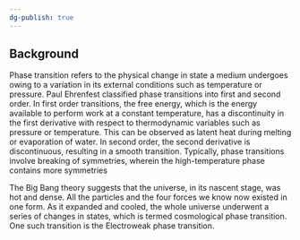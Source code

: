 ```yaml
---
dg-publish: true
---
```

## Background
Phase transition refers to the physical change in state a medium undergoes owing to a variation in its external conditions such as temperature or pressure. Paul Ehrenfest classified phase transitions into first and second order. In first order transitions, the free energy, which is the energy available to perform work at a constant temperature, has a discontinuity in the first derivative with respect to thermodynamic variables such as pressure or temperature. This can be observed as latent heat during melting or evaporation of water. In second order, the second derivative is discontinuous, resulting in a smooth transition. Typically, phase transitions involve breaking of symmetries, wherein the high-temperature phase contains more symmetries

The Big Bang theory suggests that the universe, in its nascent stage, was hot and dense. All the particles and the four forces we know now existed in one form. As it expanded and cooled, the whole universe underwent a series of changes in states, which is termed cosmological phase transition. One such transition is the Electroweak phase transition.